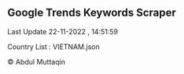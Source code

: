 

## Google Trends Keywords Scraper 
 
Last Update 22-11-2022 , 14:51:59

Country List :
VIETNAM.json



© Abdul Muttaqin 
